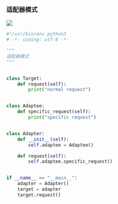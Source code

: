 ### 适配器模式



![](https://upload-images.jianshu.io/upload_images/14073259-eae0a8c112d98c8c.png?imageMogr2/auto-orient/strip%7CimageView2/2/w/1240)



```python
#!/usr/bin/env python3
# -*- coding: utf-8 -*-

"""
适配器模式
"""


class Target:
    def request(self):
        print("normal request")


class Adaptee:
    def specific_request(self):
        print("specific request")


class Adapter:
    def __init__(self):
        self.adaptee = Adaptee()

    def request(self):
        self.adaptee.specific_request()


if __name__ == "__main__":
    adapter = Adapter()
    target = adapter
    target.request()

```

